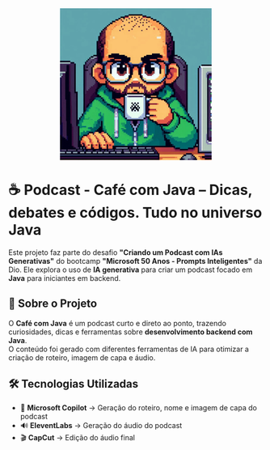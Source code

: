 <img src="assets/img/nerd.png" alt="capa do podcast" width="300" style="display: block; margin: auto;">

# ☕ Podcast - Café com Java – Dicas, debates e códigos. Tudo no universo Java   

Este projeto faz parte do desafio **"Criando um Podcast com IAs Generativas"** do bootcamp **"Microsoft 50 Anos - Prompts Inteligentes"** da Dio. Ele explora o uso de **IA generativa** para criar um podcast focado em **Java** para iniciantes em backend.  

## 🚀 Sobre o Projeto  

O **Café com Java** é um podcast curto e direto ao ponto, trazendo curiosidades, dicas e ferramentas sobre **desenvolvimento backend com Java**.  
O conteúdo foi gerado com diferentes ferramentas de IA para otimizar a criação de roteiro, imagem de capa e áudio.  

## 🛠️ Tecnologias Utilizadas  

- 🎨 **Microsoft Copilot** → Geração do roteiro, nome e imagem de capa do podcast  
- 🔊 **EleventLabs** → Geração do áudio do podcast  
- 🎬 **CapCut** → Edição do áudio final  


